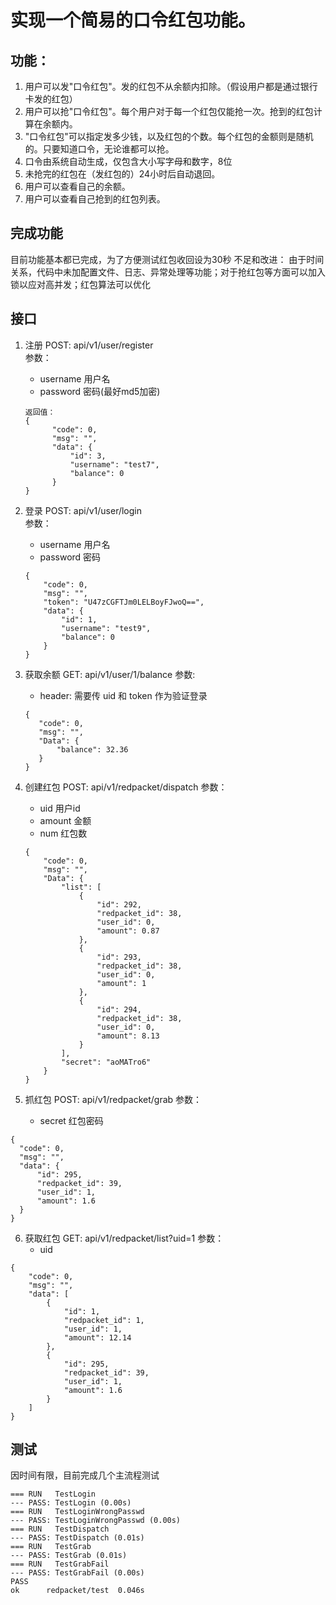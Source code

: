 # 实现一个简易的口令红包功能。

## 功能：

1.  用户可以发"口令红包"。发的红包不从余额内扣除。（假设用户都是通过银行卡发的红包）
2.  用户可以抢"口令红包"。每个用户对于每一个红包仅能抢一次。抢到的红包计算在余额内。
3.  "口令红包"可以指定发多少钱，以及红包的个数。每个红包的金额则是随机的。只要知道口令，无论谁都可以抢。
4.  口令由系统自动生成，仅包含大小写字母和数字，8位
5.  未抢完的红包在（发红包的）24小时后自动退回。
6.  用户可以查看自己的余额。
7.  用户可以查看自己抢到的红包列表。

## 完成功能
目前功能基本都已完成，为了方便测试红包收回设为30秒
不足和改进：
由于时间关系，代码中未加配置文件、日志、异常处理等功能；对于抢红包等方面可以加入锁以应对高并发；红包算法可以优化
## 接口
1. 注册 POST: api/v1/user/register  
    参数：
     * username 用户名
     * password 密码(最好md5加密)
     
     ```  
     返回值：
     {
           "code": 0,
           "msg": "",
           "data": {
               "id": 3,
               "username": "test7",
               "balance": 0
           }
     }
     ```
     
2. 登录 POST: api/v1/user/login  
    参数：
     * username 用户名
     * password 密码
     ```
     {
         "code": 0,
         "msg": "",
         "token": "U47zCGFTJm0LELBoyFJwoQ==",
         "data": {
             "id": 1,
             "username": "test9",
             "balance": 0
         }
     }

    ```

3. 获取余额 GET: api/v1/user/1/balance
   参数:
    * header: 需要传 uid 和 token 作为验证登录
     ```angular2html
    {
        "code": 0,
        "msg": "",
        "Data": {
            "balance": 32.36
        }
    }
    ```
4. 创建红包 POST: api/v1/redpacket/dispatch
    参数：
    * uid 用户id
    * amount 金额
    * num 红包数
   ```
   {
       "code": 0,
       "msg": "",
       "Data": {
           "list": [
               {
                   "id": 292,
                   "redpacket_id": 38,
                   "user_id": 0,
                   "amount": 0.87
               },
               {
                   "id": 293,
                   "redpacket_id": 38,
                   "user_id": 0,
                   "amount": 1
               },
               {
                   "id": 294,
                   "redpacket_id": 38,
                   "user_id": 0,
                   "amount": 8.13
               }
           ],
           "secret": "aoMATro6"
       }
   }
   ```
   
5. 抓红包  POST: api/v1/redpacket/grab
    参数：
     * secret 红包密码
     
  ```
{
    "code": 0,
    "msg": "",
    "data": {
        "id": 295,
        "redpacket_id": 39,
        "user_id": 1,
        "amount": 1.6
    }
}
```

6. 获取红包  GET: api/v1/redpacket/list?uid=1
   参数：
   * uid
   
```angular2html
{
    "code": 0,
    "msg": "",
    "data": [
        {
            "id": 1,
            "redpacket_id": 1,
            "user_id": 1,
            "amount": 12.14
        },
        {
            "id": 295,
            "redpacket_id": 39,
            "user_id": 1,
            "amount": 1.6
        }
    ]
}
```


## 测试
因时间有限，目前完成几个主流程测试
```angular2html
=== RUN   TestLogin
--- PASS: TestLogin (0.00s)
=== RUN   TestLoginWrongPasswd
--- PASS: TestLoginWrongPasswd (0.00s)
=== RUN   TestDispatch
--- PASS: TestDispatch (0.01s)
=== RUN   TestGrab
--- PASS: TestGrab (0.01s)
=== RUN   TestGrabFail
--- PASS: TestGrabFail (0.00s)
PASS
ok      redpacket/test  0.046s

```